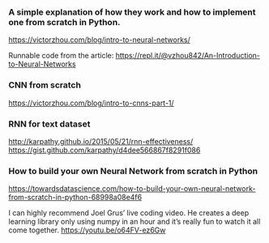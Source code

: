 

### A simple explanation of how they work and how to implement one from scratch in Python.  
https://victorzhou.com/blog/intro-to-neural-networks/  

Runnable code from the article: https://repl.it/@vzhou842/An-Introduction-to-Neural-Networks  

### CNN from scratch 
https://victorzhou.com/blog/intro-to-cnns-part-1/

### RNN for text dataset
http://karpathy.github.io/2015/05/21/rnn-effectiveness/
https://gist.github.com/karpathy/d4dee566867f8291f086

### How to build your own Neural Network from scratch in Python  
https://towardsdatascience.com/how-to-build-your-own-neural-network-from-scratch-in-python-68998a08e4f6


I can highly recommend Joel Grus’ live coding video. He creates a deep learning library only using numpy in an hour and it’s really fun to watch it all come together. https://youtu.be/o64FV-ez6Gw


